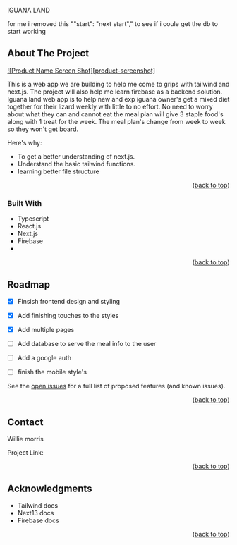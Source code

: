 
<a name="readme-top">IGUANA LAND</a>




<!-- ABOUT THE PROJECT -->

for me i removed this ""start": "next start"," to see if i coule get the db to start working
## About The Project

[![Product Name Screen Shot][product-screenshot]](https://example.com)

This is a web app we are building to help me come to grips with tailwind and next.js. The project will also help me learn firebase as a backend solution.
Iguana land web app is to help new and exp iguana owner's get a mixed diet together for their lizard weekly with little to no effort.
No need to worry about what they can and cannot eat the meal plan will give 3 staple food's along with 1 treat for the week. The meal plan's
change from week to week so they won't get board.

Here's why:
* To get a better understanding of next.js.
* Understand the basic tailwind functions.
* learning better file structure

<p align="right">(<a href="#readme-top">back to top</a>)</p>



### Built With


* Typescript
* React.js
* Next.js
* Firebase
*  

<p align="right">(<a href="#readme-top">back to top</a>)</p>


<!-- ROADMAP -->
## Roadmap

- [x] Finsish frontend design and styling
- [x] Add finishing touches to the styles
- [x] Add multiple pages
- [ ] Add database to serve the meal info to the user
- [ ] Add a google auth
- [ ] finish the mobile style's


See the [open issues](https://github.com/othneildrew/Best-README-Template/issues) for a full list of proposed features (and known issues).

<p align="right">(<a href="#readme-top">back to top</a>)</p>


<!-- CONTACT -->
## Contact

Willie morris

Project Link:

<p align="right">(<a href="#readme-top">back to top</a>)</p>



<!-- ACKNOWLEDGMENTS -->
## Acknowledgments

* Tailwind docs
* Next13 docs
* Firebase docs

<p align="right">(<a href="#readme-top">back to top</a>)</p>
